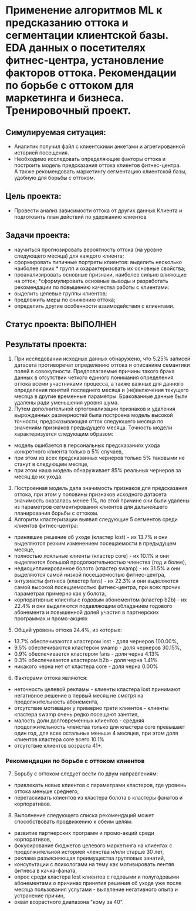 # Применение алгоритмов ML к предсказанию оттока и сегментации клиентской базы. EDA данных о посетителях фитнес-центра, установление факторов оттока. Рекомендации по борьбе с оттоком для маркетинга и бизнеса. Тренировочный проект.

## Симулируемая ситуация:
* Аналитик получил файл с клиентскими анкетами и агрегированной историей посещения.
* Необходимо исследовать определяющие факторы оттока и построить модель предсказания оттока клиентов фитнес-центра.  
А также рекомендовать маркетингу сегментацию клиентской базы, удобную для борьбы с оттоком.

## Цель проекта:
* Провести анализ зависимости оттока от других данных Клиента и подготовить план действий по удержанию клиентов

## Задачи проекта:
* научиться прогнозировать вероятность оттока (на уровне следующего месяца) для каждого клиента;
* сформировать типичные портреты клиентов: выделить несколько наиболее ярких * групп и охарактеризовать их основные свойства;
* проанализировать основные признаки, наиболее сильно влияющие на отток;
*сформулировать основные выводы и разработать рекомендации по повышению  качества работы с клиентами:
 * выделить целевые группы клиентов;
 * предложить меры по снижению оттока;
 * определить другие особенности взаимодействия с клиентами.

## Статус проекта: ВЫПОЛНЕН

## Результаты проекта:
1. При исследовании исходных данных обнаружено, что 5.25% записей датасета противоречат определению оттока и описаниям семантики полей в совокупности. Предполагаемые причины такого брака данных в отсутствии четкого единого понимания определения оттока всеми участниками процесса, а также важных для данного определения понятий последнего месяца и (не)включения текущего месяца в другие временные параметры. Бракованные данные были удалены ради уменьшения уровня шума.
2. Путем дополнительной ортогонализации признаков и удаления вырожденных размерностей была построена модель высокой точности, предсказывающая отток следующего месяца по значениям признаков предыдущего месяца. Точность модели характеризуется следующим образом:
 * модель ошибается в персональных предсказаниях ухода конкретного клиента только в 5% случаев,
 * при этом из всех предсказанных чернеров только 5% таковыми не станут в следующем месяце,
 * при этом наша модель обнаруживает 85% реальных чернеров за месяц до их ухода.
3. Построенная модель дала значимость признаков для предсказания оттока, при этом у половины признаков исходного датасета значимость оказалась менее 1%, по этой причине они были удалены из параметров сегментирования клиентов для дальнейшего планирования борьбы с оттоком.
4. Алгоритм кластеризации выявил следующие 5 сегментов среди клиентов фитнес-центра:
 * принявшие решение об уходе (кластер lost) - их 13.7% и они выделяются резким изменением посещаемости в предыдущем месяце,
 * полностью лояльные клиенты (кластер core) - их 10.1% и они выделяются большой продолжительностью членства (год и более),
 * недисциплинированное болото (кластер swamp) - их 31.5% и они выделяются самой низкой посещаемостью фитнес-центра,
 * энтузиасты фитнеса (кластер fans) - их 22.3% и они выделяются самой высокой посещаемостью фитнес-центра, при всех прочих параметрах примерно как у болота,
 * корпоративные клиенты с годовым абонементом (кластер b2b) - их 22.4% и они выделяются подавляющим обладанием годового абонемента и повышенной долей участия в партнерских программах и промо-акциях
 5. Общий уровень оттока 24.4%, из которых:
  * 13.7% обеспечиваются кластером lost - доля чернеров 100.00%,
  * 9.5% обеспечиваются кластером swamp - доля чернеров 30.15%,
  * 0.9% обеспечивается кластером fans - доля черна 4.13%
  * 0.3% обеспечивается кластером b2b - доля черна 1.41%
  * никакого черна нет от кластера core - доля черна 0.00%
 6. Факторами оттока являются:
  * неточность целевой рекламы - клиенты кластера lost принимают негативное решение в первый месяц не смотря на продолжительность абонемента,
  * отсутствие мотивации у примерно трети клиентов - клиенты кластера swamp очень редко посещают занятия,
  * малость доли долговременных клиентов - средняя продолжительность членства только для кластера core превышает один год, для всех остальных меньше 4 месяцев, при этом доля клиентов кластера core всего 10.1%
  * отсутствие клиентов возраста 41+.

### Рекомендации по борьбе с оттоком клиентов
7. Борьбу с оттоком следует вести по двум направлениям:
 * привлекать новых клиентов с параметрами кластеров, где уровень оттока меньше среднего,
 * перетаскивать клиентов из кластера болота в кластеры фанатов и корпоративов.
8. Выполнение следующего списка рекомендаций может способствовать продвижению к обеим целям:
 * развитие партнерских программ и промо-акций среди корпоративов,
 * фокусирование бюджетов целевого маркетинга на клиентах с продолжительной историей членства и/или старше 30 лет,
 * реклама разъясняющая преимущества групповых занатий,
 * консультации с психологами на тему как мотивировать лентяя фитнеса в качка-фаната,
 * опрос среди кластера lost клиентов с годовыми и полугодовыми абонементами о причинах принятия решения об уходе уже после месяца пользования услугами - выявление негативного опыта и устранение причин,
 * охват возрастного диапазона "кому за 40".
